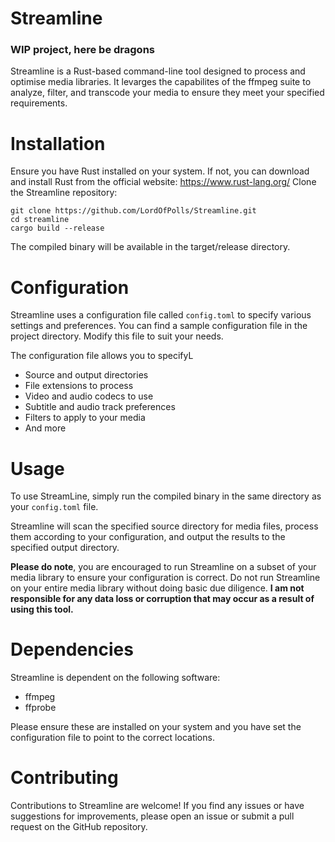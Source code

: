 # Streamline
### WIP project, here be dragons

Streamline is a Rust-based command-line tool designed to process and optimise media libraries.
It levarges the capabilites of the ffmpeg suite to analyze, filter, and transcode your media to ensure they meet
your specified requirements.

# Installation

Ensure you have Rust installed on your system. If not, you can download and install Rust from the official website: https://www.rust-lang.org/
Clone the Streamline repository:
```
git clone https://github.com/LordOfPolls/Streamline.git
cd streamline
cargo build --release
```

The compiled binary will be available in the target/release directory.

# Configuration

Streamline uses a configuration file called `config.toml` to specify various settings and preferences.
You can find a sample configuration file in the project directory. Modify this file to suit your needs.

The configuration file allows you to specifyL
- Source and output directories
- File extensions to process
- Video and audio codecs to use
- Subtitle and audio track preferences
- Filters to apply to your media
- And more

# Usage

To use StreamLine, simply run the compiled binary in the same directory as your `config.toml` file.

Streamline will scan the specified source directory for media files, process them according to your configuration,
and output the results to the specified output directory.

**Please do note**, you are encouraged to run Streamline on a subset of your media library to ensure your configuration is correct.
Do not run Streamline on your entire media library without doing basic due diligence.
**I am not responsible for any data loss or corruption that may occur as a result of using this tool.**

# Dependencies

Streamline is dependent on the following software:
- ffmpeg
- ffprobe

Please ensure these are installed on your system and you have set the configuration file to point to the correct locations.

# Contributing

Contributions to Streamline are welcome! If you find any issues or have suggestions for improvements, please open an issue
or submit a pull request on the GitHub repository.
